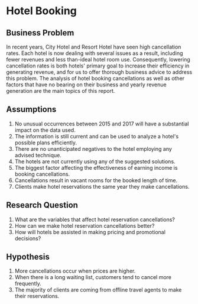 # Hotel Booking
## Business Problem
In recent years, City Hotel and Resort Hotel have seen high cancellation rates. Each
hotel is now dealing with several issues as a result, including fewer revenues and less than-ideal hotel room use. 
Consequently, lowering cancellation rates is both hotels' primary goal to increase their efficiency in generating revenue, and for us to offer thorough business advice to address this problem. The analysis of hotel booking cancellations as well as other factors that have no bearing on their business and yearly revenue generation are the main topics of this report.

## Assumptions
1. No unusual occurrences between 2015 and 2017 will have a substantial impact on
the data used.
2. The information is still current and can be used to analyze a hotel's possible plans efficiently.
3. There are no unanticipated negatives to the hotel employing any advised technique.
4. The hotels are not currently using any of the suggested solutions.
5. The biggest factor affecting the effectiveness of earning income is booking
cancellations.
6. Cancellations result in vacant rooms for the booked length of time.
7. Clients make hotel reservations the same year they make cancellations.

## Research Question
1. What are the variables that affect hotel reservation cancellations?
2. How can we make hotel reservation cancellations better?
3. How will hotels be assisted in making pricing and promotional decisions?

## Hypothesis
1. More cancellations occur when prices are higher.
2. When there is a long waiting list, customers tend to cancel more frequently.
3. The majority of clients are coming from offline travel agents to make their reservations.